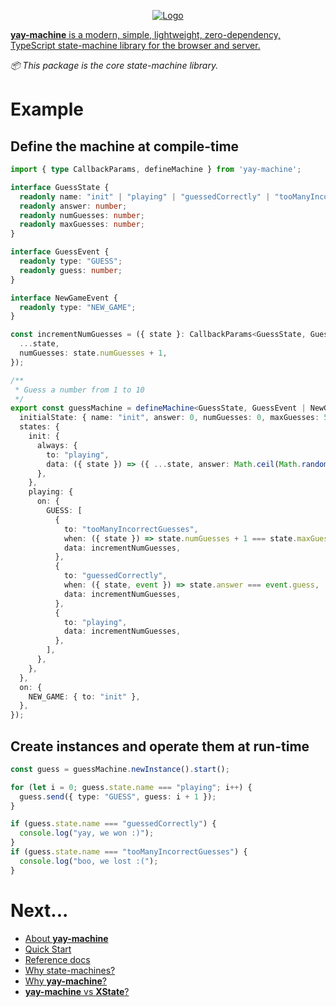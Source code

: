 <p align="center">
  <a href="https://github.com/maurice/yay-machine"><img src="https://github.com/user-attachments/assets/03dd78c1-4396-42c4-a32c-aaa7c927f09e" alt="Logo"></a>
</p>

[**yay-machine** is a modern, simple, lightweight, zero-dependency, TypeScript state-machine library for the browser and server.](https://github.com/maurice/yay-machine/blob/main/docs/about.md)

*📦 This package is the core state-machine library.*

# Example

## Define the machine at compile-time

```typescript
import { type CallbackParams, defineMachine } from 'yay-machine';

interface GuessState {
  readonly name: "init" | "playing" | "guessedCorrectly" | "tooManyIncorrectGuesses";
  readonly answer: number;
  readonly numGuesses: number;
  readonly maxGuesses: number;
}

interface GuessEvent {
  readonly type: "GUESS";
  readonly guess: number;
}

interface NewGameEvent {
  readonly type: "NEW_GAME";
}

const incrementNumGuesses = ({ state }: CallbackParams<GuessState, GuessEvent>): GuessState => ({
  ...state,
  numGuesses: state.numGuesses + 1,
});

/**
 * Guess a number from 1 to 10
 */
export const guessMachine = defineMachine<GuessState, GuessEvent | NewGameEvent>({
  initialState: { name: "init", answer: 0, numGuesses: 0, maxGuesses: 5 },
  states: {
    init: {
      always: {
        to: "playing",
        data: ({ state }) => ({ ...state, answer: Math.ceil(Math.random() * 10), numGuesses: 0 }),
      },
    },
    playing: {
      on: {
        GUESS: [
          {
            to: "tooManyIncorrectGuesses",
            when: ({ state }) => state.numGuesses + 1 === state.maxGuesses,
            data: incrementNumGuesses,
          },
          {
            to: "guessedCorrectly",
            when: ({ state, event }) => state.answer === event.guess,
            data: incrementNumGuesses,
          },
          {
            to: "playing",
            data: incrementNumGuesses,
          },
        ],
      },
    },
  },
  on: {
    NEW_GAME: { to: "init" },
  },
});
```

## Create instances and operate them at run-time

```typescript
const guess = guessMachine.newInstance().start();

for (let i = 0; guess.state.name === "playing"; i++) {
  guess.send({ type: "GUESS", guess: i + 1 });
}

if (guess.state.name === "guessedCorrectly") {
  console.log("yay, we won :)");
}
if (guess.state.name === "tooManyIncorrectGuesses") {
  console.log("boo, we lost :(");
}
```

# Next...

* [About **yay-machine**](https://github.com/maurice/yay-machine/blob/main/docs/about.md)
* [Quick Start](https://github.com/maurice/yay-machine/blob/main/docs/quick-start.md)
* [Reference docs](https://github.com/maurice/yay-machine/blob/main/docs/reference/readme.md)
* [Why state-machines?](https://github.com/maurice/yay-machine/blob/main/docs/articles/why-state-machines.md)
* [Why **yay-machine**?](https://github.com/maurice/yay-machine/blob/main/docs/articles/why-yay-machine.md)
* [**yay-machine** vs **XState**?](https://github.com/maurice/yay-machine/blob/main/docs/articles/vs-xstate.md)
